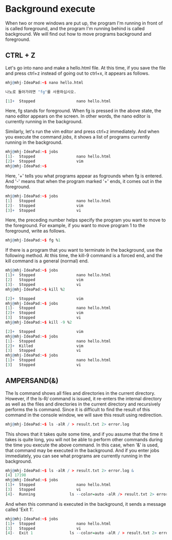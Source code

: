 # Background execute 

When two or more windows are put up, the program I'm running in front of is called foreground, and the program I'm running behind is called background. We will find out how to move programs background and foreground.

## CTRL + Z 

Let's go into nano and make a hello.html file. At this time, if you save the file and press ctrl+z instead of going out to ctrl+x, it appears as follows.

```r
mhj@mhj-IdeaPad:~$ nano hello.html

나노로 돌아가려면 "fg"를 사용하십시오.

[1]+  Stopped                  nano hello.html
```
Here, fg stands for foreground. When fg is pressed in the above state, the nano editor appears on the screen. In other words, the nano editor is currently running in the background. 

Similarly, let's run the vim editor and press ctrl+z immediately. And when you execute the command _jobs_, it shows a list of programs currently running in the background.
```r
mhj@mhj-IdeaPad:~$ jobs
[1]-  Stopped                  nano hello.html
[2]+  Stopped                  vim
mhj@mhj-IdeaPad:~$ 
```
Here, '+' tells you what programs appear as fogrounds when fg is entered. And '-' means that when the program marked '+' ends, it comes out in the foreground.
```r
mhj@mhj-IdeaPad:~$ jobs
[1]   Stopped                  nano hello.html
[2]-  Stopped                  vim
[3]+  Stopped                  vi
```
Here, the preceding number helps specify the program you want to move to the foreground. For example, if you want to move program 1 to the foreground, write as follows.

```r
mhj@mhj-IdeaPad:~$ fg %1
```

If there is a program that you want to terminate in the background, use the following method. At this time, the kill-9 command is a forced end, and the kill command is a general (normal) end.

```r
mhj@mhj-IdeaPad:~$ jobs
[1]+  Stopped                  nano hello.html
[2]   Stopped                  vim
[3]-  Stopped                  vi
mhj@mhj-IdeaPad:~$ kill %2

[2]+  Stopped                  vim
mhj@mhj-IdeaPad:~$ jobs
[1]-  Stopped                  nano hello.html
[2]+  Stopped                  vim
[3]   Stopped                  vi
mhj@mhj-IdeaPad:~$ kill -9 %2

[2]+  Stopped                  vim
mhj@mhj-IdeaPad:~$ jobs
[1]-  Stopped                  nano hello.html
[2]+  Killed                   vim
[3]   Stopped                  vi
mhj@mhj-IdeaPad:~$ jobs
[1]+  Stopped                  nano hello.html
[3]   Stopped                  vi
``` 

## AMPERSAND(&)

The ls command shows all files and directories in the current directory. However, if the ls-R/ command is issued, it re-enters the internal directory as well as the files and directories in the current directory and recursively performs the ls command. Since it is difficult to find the result of this command in the console window, we will save this result using redirection.


```r
mhj@mhj-IdeaPad:~$ ls -alR / > result.txt 2> error.log
```

This shows that it takes quite some time, and if you assume that the time it takes is quite long, you will not be able to perform other commands during the time you execute the above command. In this case, when '&' is used, that command may be executed in the background. And if you enter jobs immediately, you can see what programs are currently running in the background.

```r
mhj@mhj-IdeaPad:~$ ls -alR / > result.txt 2> error.log &
[4] 17198
mhj@mhj-IdeaPad:~$ jobs
[1]+  Stopped                  nano hello.html
[3]   Stopped                  vi
[4]-  Running               ls --color=auto -alR /> result.txt 2> error.log &
```
And when this command is executed in the background, it sends a message called 'Exit 1'.

```r
mhj@mhj-IdeaPad:~$ jobs
[1]+  Stopped                  nano hello.html
[3]   Stopped                  vi
[4]-  Exit 1                ls --color=auto -alR / > result.txt 2> error.log
```
